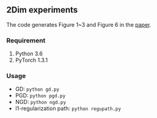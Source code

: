 ## 2Dim experiments

The code generates Figure 1~3 and Figure 6 in the [paper](https://proceedings.icml.cc/static/paper_files/icml/2020/2773-Paper.pdf).

### Requirement
1. Python 3.6
2. PyTorch 1.3.1

### Usage

- GD: `python gd.py`
- PGD: `python pgd.py`
- NGD: `python ngd.py`
- l1-regularization path: `python regupath.py`